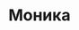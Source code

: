---
title: "Моника"
description: "Мою превосходную фигуру мужчины оценивают по достоинству, поэтому и ты не оставишь ее без должного внимания. Вхождение в ряды моделей эскорт помогло мне набраться уверенности в себе. Я люблю доставлять удовольствие мужчинам, которые готовы порадовать и меня.

Одно из основных обязанностей в агентстве у девушек – vip сопровождение, которое ждет тебя на тусовках или мероприятиях. Я также люблю посещать элитные рестораны или просто отдыхать в просторном номере, поэтому обязательно составлю тебе компанию. Высшего образования у меня нет, однако я превосходно владею английским и немецким языками.
Чтобы скорей организовать нашу встречу, пиши менеджеру!"
Price: "От 1000$"
height: "171"
weight: "48"
age: "23"
folder: monica2
mainImage: 1.webp
images:
  - 2.webp
  - 3.webp
---